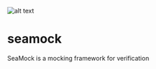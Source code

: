 ![alt text](https://github.com/[seahorn]/seamock/blob/main/assets/seahorse.png?raw=true)

# seamock
SeaMock is a mocking framework for verification

